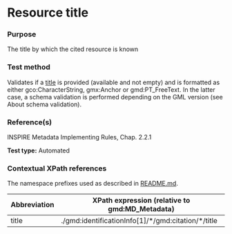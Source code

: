 
# Resource title

### Purpose	

The title by which the cited resource is known

### Test method	

Validates if a [title](#title) is provided (available and not empty) and is formatted as either gco:CharacterString, gmx:Anchor or gmd:PT_FreeText. 
In the latter case, a schema validation is performed depending on the GML version (see About schema validation).

### Reference(s)	 

INSPIRE Metadata Implementing Rules, Chap. 2.2.1

**Test type:** Automated

### Contextual XPath references

The namespace prefixes used as described in [README.md](./README.md#namespaces).

Abbreviation                                   |  XPath expression (relative to gmd:MD_Metadata)
-----------------------------------------------| -------------------------------------------------------------------------
title <a name="title"></a>   | ./gmd:identificationInfo[1]/\*/gmd:citation/\*/title
